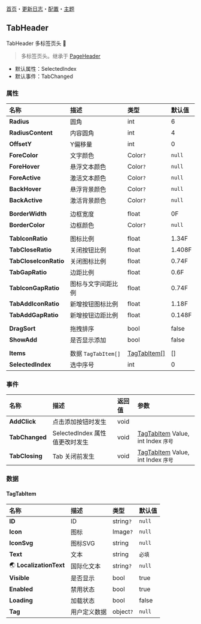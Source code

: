 ﻿[首页](../Home.md)・[更新日志](../UpdateLog.md)・[配置](../Config.md)・[主题](../Theme.md)

## TabHeader

TabHeader 多标签页头 👚

> 多标签页头。继承于 [PageHeader](PageHeader.md)

- 默认属性：SelectedIndex
- 默认事件：TabChanged

### 属性

名称 | 描述 | 类型 | 默认值 |
:--|:--|:--|:--|
**Radius** | 圆角 | int | 6 |
**RadiusContent** | 内容圆角 | int | 4 |
**OffsetY** | Y偏移量 | int | 0 |
**ForeColor** | 文字颜色 | Color`?` | `null` |
**ForeHover** | 悬浮文本颜色 | Color`?` | `null` |
**ForeActive** | 激活文本颜色 | Color`?` | `null` |
**BackHover** | 悬浮背景颜色 | Color`?` | `null` |
**BackActive** | 激活背景颜色 | Color`?` | `null` |
||||
**BorderWidth** | 边框宽度 | float | 0F |
**BorderColor** | 边框颜色 | Color`?` | `null` |
||||
**TabIconRatio** | 图标比例 | float | 1.34F |
**TabCloseRatio** | 关闭按钮比例 | float | 1.408F |
**TabCloseIconRatio** | 关闭图标比例 | float | 0.74F |
**TabGapRatio** | 边距比例 | float | 0.6F |
**TabIconGapRatio** | 图标与文字间距比例 | float | 0.74F |
**TabAddIconRatio** | 新增按钮图标比例 | float | 1.18F |
**TabAddGapRatio** | 新增按钮边距比例 | float | 0.148F |
||||
**DragSort** | 拖拽排序 | bool | false |
**ShowAdd** | 是否显示添加 | bool | false |
||||
**Items** | 数据 `TagTabItem[]` | [TagTabItem[]](#tagtabitem) | [] |
**SelectedIndex** | 选中序号 | int | 0 |

### 事件

名称 | 描述 | 返回值 | 参数 |
:--|:--|:--|:--|
**AddClick** | 点击添加按钮时发生 | void ||
**TabChanged** | SelectedIndex 属性值更改时发生 | void | [TagTabItem](#tagtabitem) Value, int Index `序号` |
**TabClosing** | Tab 关闭前发生 | void | [TagTabItem](#tagtabitem) Value, int Index `序号` |


### 数据

#### TagTabItem

名称 | 描述 | 类型 | 默认值 |
:--|:--|:--|:--|
**ID** | ID | string`?` | `null` |
**Icon** | 图标 | Image`?` | `null` |
**IconSvg** | 图标SVG | string | `null` |
**Text** | 文本 | string | `必填` |
🌏 **LocalizationText** | 国际化文本 | string`?` | `null` |
**Visible** | 是否显示 | bool | true |
**Enabled** | 禁用状态 | bool | true |
**Loading** | 加载状态 | bool | false |
**Tag** | 用户定义数据 | object`?` | `null` |